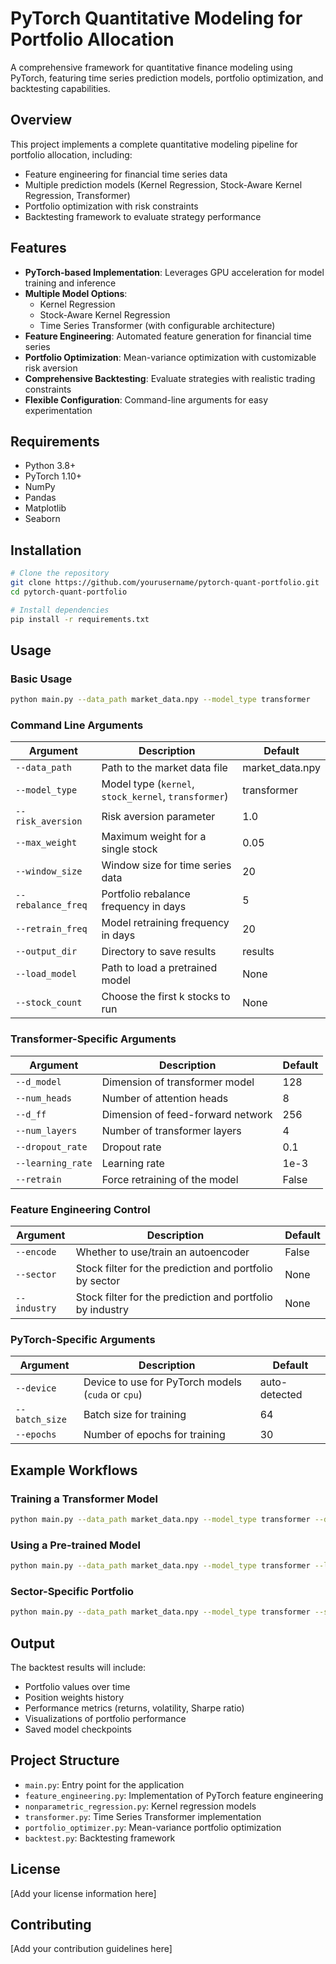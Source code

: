 # PyTorch Quantitative Modeling for Portfolio Allocation

A comprehensive framework for quantitative finance modeling using PyTorch, featuring time series prediction models, portfolio optimization, and backtesting capabilities.

## Overview

This project implements a complete quantitative modeling pipeline for portfolio allocation, including:

- Feature engineering for financial time series data
- Multiple prediction models (Kernel Regression, Stock-Aware Kernel Regression, Transformer)
- Portfolio optimization with risk constraints
- Backtesting framework to evaluate strategy performance

## Features

- **PyTorch-based Implementation**: Leverages GPU acceleration for model training and inference
- **Multiple Model Options**:
  - Kernel Regression
  - Stock-Aware Kernel Regression
  - Time Series Transformer (with configurable architecture)
- **Feature Engineering**: Automated feature generation for financial time series
- **Portfolio Optimization**: Mean-variance optimization with customizable risk aversion
- **Comprehensive Backtesting**: Evaluate strategies with realistic trading constraints
- **Flexible Configuration**: Command-line arguments for easy experimentation

## Requirements

- Python 3.8+
- PyTorch 1.10+
- NumPy
- Pandas
- Matplotlib
- Seaborn

## Installation

```bash
# Clone the repository
git clone https://github.com/yourusername/pytorch-quant-portfolio.git
cd pytorch-quant-portfolio

# Install dependencies
pip install -r requirements.txt
```

## Usage

### Basic Usage

```bash
python main.py --data_path market_data.npy --model_type transformer
```

### Command Line Arguments

| Argument | Description | Default |
|----------|-------------|---------|
| `--data_path` | Path to the market data file | market_data.npy |
| `--model_type` | Model type (`kernel`, `stock_kernel`, `transformer`) | transformer |
| `--risk_aversion` | Risk aversion parameter | 1.0 |
| `--max_weight` | Maximum weight for a single stock | 0.05 |
| `--window_size` | Window size for time series data | 20 |
| `--rebalance_freq` | Portfolio rebalance frequency in days | 5 |
| `--retrain_freq` | Model retraining frequency in days | 20 |
| `--output_dir` | Directory to save results | results |
| `--load_model` | Path to load a pretrained model | None |
| `--stock_count` | Choose the first k stocks to run | None |

### Transformer-Specific Arguments

| Argument | Description | Default |
|----------|-------------|---------|
| `--d_model` | Dimension of transformer model | 128 |
| `--num_heads` | Number of attention heads | 8 |
| `--d_ff` | Dimension of feed-forward network | 256 |
| `--num_layers` | Number of transformer layers | 4 |
| `--dropout_rate` | Dropout rate | 0.1 |
| `--learning_rate` | Learning rate | 1e-3 |
| `--retrain` | Force retraining of the model | False |

### Feature Engineering Control

| Argument | Description | Default |
|----------|-------------|---------|
| `--encode` | Whether to use/train an autoencoder | False |
| `--sector` | Stock filter for the prediction and portfolio by sector | None |
| `--industry` | Stock filter for the prediction and portfolio by industry | None |

### PyTorch-Specific Arguments

| Argument | Description | Default |
|----------|-------------|---------|
| `--device` | Device to use for PyTorch models (`cuda` or `cpu`) | auto-detected |
| `--batch_size` | Batch size for training | 64 |
| `--epochs` | Number of epochs for training | 30 |

## Example Workflows

### Training a Transformer Model

```bash
python main.py --data_path market_data.npy --model_type transformer --d_model 256 --num_heads 8 --num_layers 6 --output_dir results/transformer_exp1
```

### Using a Pre-trained Model

```bash
python main.py --data_path market_data.npy --model_type transformer --load_model results/transformer_exp1/models/transformer_model.pt
```

### Sector-Specific Portfolio

```bash
python main.py --data_path market_data.npy --model_type transformer --sector 3 --risk_aversion 2.0
```

## Output

The backtest results will include:

- Portfolio values over time
- Position weights history
- Performance metrics (returns, volatility, Sharpe ratio)
- Visualizations of portfolio performance
- Saved model checkpoints

## Project Structure

- `main.py`: Entry point for the application
- `feature_engineering.py`: Implementation of PyTorch feature engineering
- `nonparametric_regression.py`: Kernel regression models
- `transformer.py`: Time Series Transformer implementation
- `portfolio_optimizer.py`: Mean-variance portfolio optimization
- `backtest.py`: Backtesting framework

## License

[Add your license information here]

## Contributing

[Add your contribution guidelines here]
